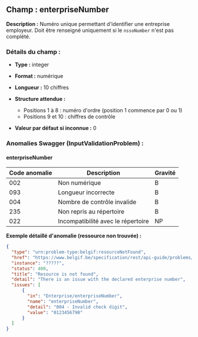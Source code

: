 ## Champ : enterpriseNumber

**Description :**
Numéro unique permettant d'identifier une entreprise employeur. Doit être renseigné uniquement si le `nssoNumber` n'est pas complété.

### Détails du champ :

* **Type :** integer
* **Format :** numérique
* **Longueur :** 10 chiffres
* **Structure attendue :**

  * Positions 1 à 8 : numéro d'ordre (position 1 commence par 0 ou 1)
  * Positions 9 et 10 : chiffres de contrôle
* **Valeur par défaut si inconnue :** 0

### Anomalies Swagger (InputValidationProblem) :
#### enterpriseNumber

| Code anomalie | Description                  | Gravité |
| ------- | ---------------------------------- | ------- |
| 002     | Non numérique                      | B       |
| 093     | Longueur incorrecte                | B       |
| 004     | Nombre de contrôle invalide        | B       |
| 235     | Non repris au répertoire           | B       |
| 022     | Incompatibilité avec le répertoire | NP      |

**Exemple détaillé d'anomalie (ressource non trouvée) :**

```json
{
  "type": "urn:problem-type:belgif:resourceNotFound",
  "href": "https://www.belgif.be/specification/rest/api-guide/problems/resourceNotFound.html",
  "instance": "?????",
  "status": 400,
  "title": "Resource is not found",
  "detail": "There is an issue with the declared enterprise number",
  "issues": [
      {
        "in": "Enterprise/enterpriseNumber",
        "name": "enterpriseNumber",
        "detail": "004 - Invalid check digit",
        "value": "0123456790"
      }
  ]
}
```



